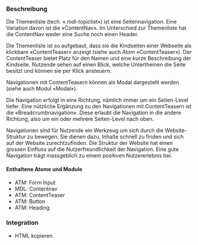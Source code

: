 ### Beschreibung
Die Themenliste (tech. «.mdl-topiclist») ist eine Seitennavigation. Eine Variation davon ist die «ContentNav». Im Unterschied zur Themenliste hat die ContentNav weder eine Suche noch einen Header.
 
Die Themenliste ist so aufgebaut, dass sie die Kindseiten einer Webseite als klickbare «ContentTeaser» anzeigt (siehe auch Atom «ContentTeaser»). Der ContentTeaser bietet Platz für den Namen und eine kurze Beschreibung der Kindseite. Nutzende sehen auf einen Blick, welche Unterthemen die Seite besitzt und können sie per Klick ansteuern.
 
Navigationen mit ContentTeasern können als Modal dargestellt werden (siehe auch Modul «Modal»).
 
Die Navigation erfolgt in eine Richtung, nämlich immer um ein Seiten-Level tiefer. Eine nützliche Ergänzung zu den Navigationen mit ContentTeasern ist die «Breadcrumbnavigation». Diese erlaubt die Navigation in die andere Richtung, also um ein oder mehrere Seiten-Level nach oben.
 
Navigationen sind für Nutzende ein Werkzeug um sich durch die Website-Struktur zu bewegen. Sie dienen dazu, Inhalte schnell zu finden und sich auf der Website zurechtzufinden. Die Struktur der Website hat einen grossen Einfluss auf die Nutzerfreundlichkeit der Navigation. Eine gute Navigation trägt massgeblich zu einem positiven Nutzererlebnis bei.

#### Enthaltene Atome und Module
* ATM: Form Input 
* MDL: Contentnav
* ATM: ContentTeaser
* ATM: Button
* ATM: Heading


### Integration

* HTML kopieren.
